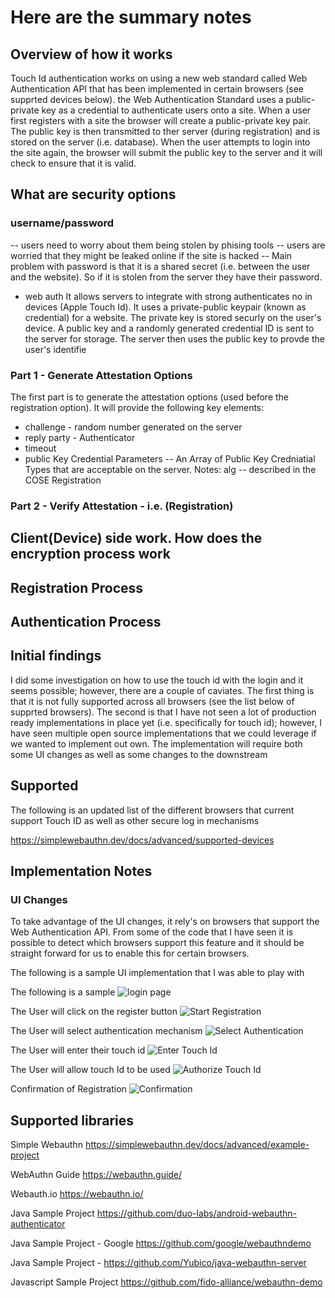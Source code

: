 # Here are the summary notes
## Overview of how it works
Touch Id authentication works on using a new web standard called Web Authentication API that has been implemented in certain browsers (see supprted devices below).  the Web Authentication Standard uses a public-private key as a credential to authenticate users onto a site.  When a user first registers with a site the browser will create a public-private key pair.  The public key is then transmitted to ther server (during registration) and is stored on the server (i.e. database).  When the user attempts to login into the site again, the browser will submit the public key to the server and it will check to ensure that it is valid.   

## What are security options
### username/password

-- users need to worry about them being stolen by phising tools
-- users are worried that they might be leaked online if the site is hacked
-- Main problem with password is that it is a shared secret (i.e. between the user and the website).  So if it is stolen from the server they have their password. 

- web auth
It allows servers to integrate with strong authenticates no in devices (Apple Touch Id).  It uses a private-public keypair (known as credential) for a website.  The private key is stored securly on the user's device.  A public key and a randomly generated credential ID is sent to the server for storage.  The server then uses the public key to provde the user's identifie


### Part 1 - Generate Attestation Options
The first part is to generate the attestation options (used before the registration option).  It will provide the following key elements:
- challenge - random number generated on the server
- reply party - Authenticator
- timeout
- public Key Credential Parameters -- An Array of Public Key Credniatial Types that are acceptable on the server.  Notes: alg -- described in the COSE Registration

### Part 2 - Verify Attestation - i.e. (Registration)



## Client(Device) side work.  How does the encryption process work

## Registration Process

## Authentication Process

## Initial findings
I did some investigation on how to use the touch id with the login and it seems possible; however, there are a couple of caviates.  The first thing is that it is not fully supported across all browsers (see the list below of supprted browsers).  The second is that I have not seen a lot of production ready implementations in place yet (i.e. specifically for touch id); however, I have seen multiple open source implementations that we could leverage if we wanted to implement out own.  The implementation will require both some UI changes as well as some changes to the downstream

## Supported 
The following is an updated list of the different browsers that current support Touch ID as well as other secure log in mechanisms

https://simplewebauthn.dev/docs/advanced/supported-devices

## Implementation Notes

### UI Changes
To take advantage of the UI changes, it rely's on browsers that support the Web Authentication API.  From some of the code that I have seen it is possible to detect which browsers support this feature and it should be straight forward for us to enable this for certain browsers.

The following is a sample UI implementation that I was able to play with

The following is a sample ![login page](./images/registration/home.png)

The User will click on the register button
![Start Registration](./images/registration/2-register.png)

The User will select authentication mechanism
![Select Authentication](./images/registration/3-select-touch-id.png)

The User will enter their touch id
![Enter Touch Id](./images/registration/4-display-selection.png)

The User will allow touch Id to be used
![Authorize Touch Id](./images/registration/5-allow-touch-id.png)

Confirmation of Registration
![Confirmation](./images/registration/6-confirmation.png)

## Supported libraries

Simple Webauthn
https://simplewebauthn.dev/docs/advanced/example-project

WebAuthn Guide
https://webauthn.guide/

Webauth.io
https://webauthn.io/

Java Sample Project
https://github.com/duo-labs/android-webauthn-authenticator

Java Sample Project - Google
https://github.com/google/webauthndemo

Java Sample Project - 
https://github.com/Yubico/java-webauthn-server

Javascript Sample Project
https://github.com/fido-alliance/webauthn-demo
